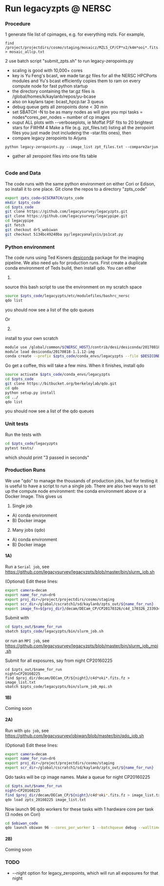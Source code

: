 # Run legacyzpts @ NERSC

### Procedure

1 generate file list of cpimages, e.g. for everything mzls. For example,
```
find /project/projectdirs/cosmo/staging/mosaicz/MZLS_CP/CP*v2/k4m*ooi*.fits.fz > mosaic_allcp.txt
```
2 use batch script "submit_zpts.sh" to run legacy-zeropoints.py
 * scaling is good with 10,000+ cores
 * key is Yu Feng's bcast, we made tar.gz files for all the NERSC HPCPorts modules and Yu's bcast efficiently copies them to ram on every compute node for fast python startup
 * the directory containing the tar.gz files is /global/homes/k/kaylanb/repos/yu-bcase
 * also on kaylans tape: bcast_hpcp.tar
3 queus
 * debug queue gets all zeropoints done < 30 min
 * set SBATCH -N to be as many nodes as will give you mpi tasks = nodes*cores_per_nodes ~ number of cp images
 * ouput ALL plots with --verboseplots, ie Moffat PSF fits to 20 brightest stars for FWHM
 4 Make a file (e.g. zpt_files.txt) listing all the zeropoint files you just made (not includeing the -star.fits ones), then 
  * compare legacy zeropoints to Arjuns 
  ```
  python legacy-zeropoints.py --image_list zpt_files.txt --compare2arjun
  ```
  * gather all zeropoint files into one fits table
  ```python legacy-zeropoints-gather.py --file_list zpt_files.txt --nproc 1 --outname gathered_zpts.fits
  ```

### Code and Data
The code runs with the same python environment on either Cori or Edison, so install it to one place. Git clone the repos to a directory "zpts_code"
```sh
export zpts_code=$CSCRATCH/zpts_code
mkdir $zpts_code
cd $zpts_code
git clone https://github.com/legacysurvey/legacyzpts.git
git clone https://github.com/legacysurvey/legacypipe.git
cd legacypipe
git fetch
git checkout dr5_wobiwan
git checkout 5134bc49240ba py/legacyanalysis/ps1cat.py
```

### Python environment
The code runs using Ted Kisners [desiconda](https://github.com/desihub/desiconda.git) package for the imaging pipeline. We also need `qdo` for production runs. First create a duplicate conda environment of Teds build, then install qdo. You can either 

1)
source this bash script to use the environment on my scratch space
```sh
source $zpts_code/legacyzpts/etc/modulefiles/bashrc_nersc
qdo list
```
you should now see a list of the qdo queues

Or 

2)
install to your own scratch
```sh
module use /global/common/${NERSC_HOST}/contrib/desi/desiconda/20170818-1.1.12-img/modulefiles
module load desiconda/20170818-1.1.12-img
conda create --prefix $zpts_code/conda_envs/legacyzpts --file $DESICONDA/pkg_list.txt
```

Go get a coffee, this will take a few mins. When it finishes, install qdo
```sh
source activate $zpts_code/conda_envs/legacyzpts
cd $zpts_code
git clone https://bitbucket.org/berkeleylab/qdo.git
cd qdo
python setup.py install
cd ../
qdo list
```
you should now see a list of the qdo queues

### Unit tests
Run the tests with
```sh
cd $zpts_code/legacyzpts
pytest tests/
```
which should print "3 passed in <blah> seconds"

### Production Runs

We use "qdo" to manage the thousands of production jobs, but for testing it is useful to have a script to run a single job. There are also two ways to set up the compute node environment: the conda environment above or a Docker Image. This gives us 
 1) Single job
 * A) conda environment
 * B) Docker image
 2) Many jobs (qdo)
 * A) conda environment
 * B) Docker image

#### 1A)
Run a `Serial job`, see
https://github.com/legacysurvey/legacyzpts/blob/master/bin/slurm_job.sh

(Optional) Edit these lines:
```sh
export camera=decam
export name_for_run=dr6
export proj_dir=/project/projectdirs/cosmo/staging
export scr_dir=/global/cscratch1/sd/kaylanb/zpts_out/${name_for_run}
export image_fn=${proj_dir}/decam/DECam_CP/CP20170326/c4d_170326_233934_oki_z_v1.fits.fz
```

Submit with
```sh
cd $zpts_out/$name_for_run
sbatch $zpts_code/legacyzpts/bin/slurm_job.sh
```

or run an `MPI job`, see 
https://github.com/legacysurvey/legacyzpts/blob/master/bin/slurm_job_mpi.sh

Submit for all exposures, say from night CP20160225
```
cd $zpts_out/$name_for_run
night=CP20160225
find $proj_dir/decam/DECam_CP/${night}/c4d*oki*.fits.fz > image_list.txt
sbatch $zpts_code/legacyzpts/bin/slurm_job_mpi.sh
```

#### 1B)
Coming soon

#### 2A)
Run with `qdo job`, see
https://github.com/legacysurvey/obiwan/blob/master/bin/qdo_job.sh

(Optional) Edit these lines:
```sh
export camera=decam
export name_for_run=dr6
export proj_dir=/project/projectdirs/cosmo/staging
export scr_dir=/global/cscratch1/sd/kaylanb/zpts_out/${name_for_run}
```

Qdo tasks will be cp image names. Make a queue for night CP20160225
```sh
cd $zpts_out/$name_for_run
night=CP20160225
find $proj_dir/decam/DECam_CP/${night}/c4d*oki*.fits.fz > image_list.txt
qdo load zpts_20160225 image_list.txt
```

Now launch 96 qdo workers for these tasks with 1 hardware core per task (3 nodes on Cori)
```sh
cd $obiwan_code
qdo launch obiwan 96 --cores_per_worker 1 --batchqueue debug --walltime 00:30:00 --script $CSCRATCH/zpts_code/legacyzpts/bin/qdo_job.sh --keep_env
```

#### 2B)
Coming soon

### TODO

* --night option for legacy_zeropoints, which will run all exposures for that night 
